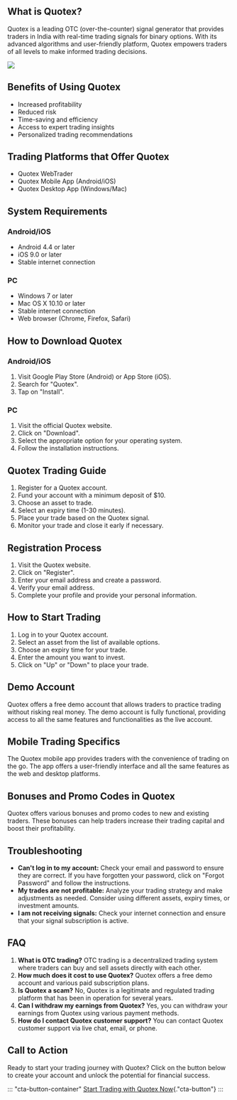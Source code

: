 ## What is Quotex?

Quotex is a leading OTC (over-the-counter) signal generator that
provides traders in India with real-time trading signals for binary
options. With its advanced algorithms and user-friendly platform, Quotex
empowers traders of all levels to make informed trading decisions.

[![](https://static.quotex.io/files/4_en/300_250.jpg)](https://traff.sbs/brokerqxlid)

## Benefits of Using Quotex

-   Increased profitability
-   Reduced risk
-   Time-saving and efficiency
-   Access to expert trading insights
-   Personalized trading recommendations

## Trading Platforms that Offer Quotex

-   Quotex WebTrader
-   Quotex Mobile App (Android/iOS)
-   Quotex Desktop App (Windows/Mac)

## System Requirements

### Android/iOS

-   Android 4.4 or later
-   iOS 9.0 or later
-   Stable internet connection

### PC

-   Windows 7 or later
-   Mac OS X 10.10 or later
-   Stable internet connection
-   Web browser (Chrome, Firefox, Safari)

## How to Download Quotex

### Android/iOS

1.  Visit Google Play Store (Android) or App Store (iOS).
2.  Search for "Quotex".
3.  Tap on "Install".

### PC

1.  Visit the official Quotex website.
2.  Click on "Download".
3.  Select the appropriate option for your operating system.
4.  Follow the installation instructions.

## Quotex Trading Guide

1.  Register for a Quotex account.
2.  Fund your account with a minimum deposit of \$10.
3.  Choose an asset to trade.
4.  Select an expiry time (1-30 minutes).
5.  Place your trade based on the Quotex signal.
6.  Monitor your trade and close it early if necessary.

## Registration Process

1.  Visit the Quotex website.
2.  Click on "Register".
3.  Enter your email address and create a password.
4.  Verify your email address.
5.  Complete your profile and provide your personal information.

## How to Start Trading

1.  Log in to your Quotex account.
2.  Select an asset from the list of available options.
3.  Choose an expiry time for your trade.
4.  Enter the amount you want to invest.
5.  Click on "Up" or "Down" to place your trade.

## Demo Account

Quotex offers a free demo account that allows traders to practice
trading without risking real money. The demo account is fully
functional, providing access to all the same features and
functionalities as the live account.

## Mobile Trading Specifics

The Quotex mobile app provides traders with the convenience of trading
on the go. The app offers a user-friendly interface and all the same
features as the web and desktop platforms.

## Bonuses and Promo Codes in Quotex

Quotex offers various bonuses and promo codes to new and existing
traders. These bonuses can help traders increase their trading capital
and boost their profitability.

## Troubleshooting

-   **Can\'t log in to my account:** Check your email and password to
    ensure they are correct. If you have forgotten your password, click
    on "Forgot Password" and follow the instructions.
-   **My trades are not profitable:** Analyze your trading strategy and
    make adjustments as needed. Consider using different assets, expiry
    times, or investment amounts.
-   **I am not receiving signals:** Check your internet connection and
    ensure that your signal subscription is active.

## FAQ

1.  **What is OTC trading?** OTC trading is a decentralized trading
    system where traders can buy and sell assets directly with each
    other.
2.  **How much does it cost to use Quotex?** Quotex offers a free demo
    account and various paid subscription plans.
3.  **Is Quotex a scam?** No, Quotex is a legitimate and regulated
    trading platform that has been in operation for several years.
4.  **Can I withdraw my earnings from Quotex?** Yes, you can withdraw
    your earnings from Quotex using various payment methods.
5.  **How do I contact Quotex customer support?** You can contact Quotex
    customer support via live chat, email, or phone.

## Call to Action

Ready to start your trading journey with Quotex? Click on the button
below to create your account and unlock the potential for financial
success.

::: \"cta-button-container\"
[Start Trading with Quotex
Now](\%22https://traff.sbs/brokerqxlid\%22){."cta-button"}
:::

